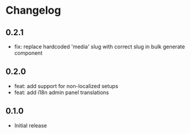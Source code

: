 # Changelog

## 0.2.1
- fix: replace hardcoded 'media' slug with correct slug in bulk generate component

## 0.2.0

- feat: add support for non-localized setups
- feat: add i18n admin panel translations

## 0.1.0

- Initial release
